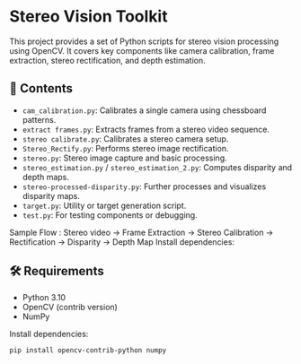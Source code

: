 # Stereo Vision Toolkit

This project provides a set of Python scripts for stereo vision processing using OpenCV. It covers key components like camera calibration, frame extraction, stereo rectification, and depth estimation.

## 📁 Contents

- `cam_calibration.py`: Calibrates a single camera using chessboard patterns.
- `extract frames.py`: Extracts frames from a stereo video sequence.
- `stereo calibrate.py`: Calibrates a stereo camera setup.
- `Stereo_Rectify.py`: Performs stereo image rectification.
- `stereo.py`: Stereo image capture and basic processing.
- `stereo_estimation.py` / `stereo_estimation_2.py`: Computes disparity and depth maps.
- `stereo-processed-disparity.py`: Further processes and visualizes disparity maps.
- `target.py`: Utility or target generation script.
- `test.py`: For testing components or debugging.


Sample Flow :
Stereo video → Frame Extraction → Stereo Calibration → Rectification → Disparity → Depth Map
Install dependencies:
## 🛠 Requirements

- Python 3.10
- OpenCV (contrib version)
- NumPy

Install dependencies:

```bash
pip install opencv-contrib-python numpy







